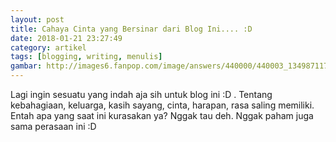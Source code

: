 ```yaml
---
layout: post
title: Cahaya Cinta yang Bersinar dari Blog Ini.... :D
date: 2018-01-21 23:27:49
category: artikel
tags: [blogging, writing, menulis]
gambar: http://images6.fanpop.com/image/answers/440000/440003_1349871171832_480_270.jpg
---
```


Lagi ingin sesuatu yang indah aja sih untuk blog ini :D . Tentang kebahagiaan, keluarga, kasih sayang, cinta, harapan, rasa saling memiliki. Entah apa yang saat ini kurasakan ya? Nggak tau deh. Nggak paham juga sama perasaan ini :D

